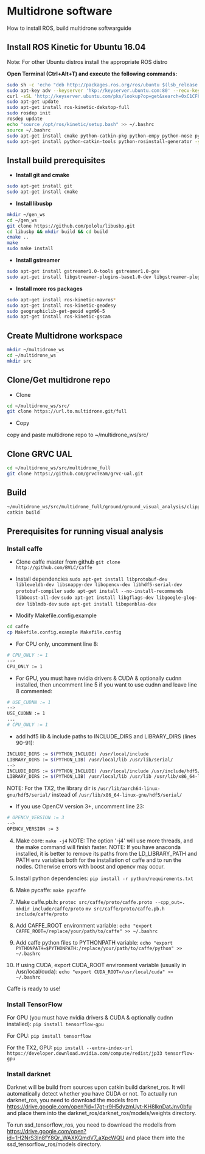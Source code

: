 # Multidrone software

How to install ROS, build multidrone softwarguide

## Install ROS Kinetic for Ubuntu 16.04

Note: For other Ubuntu distros install the appropriate ROS distro

**Open Terminal (Ctrl+Alt+T) and execute the following commands:**

```bash
sudo sh -c 'echo "deb http://packages.ros.org/ros/ubuntu $(lsb_release -sc) main" > /etc/apt/sources.list.d/ros-latest.list'
sudo apt-key adv --keyserver 'hkp://keyserver.ubuntu.com:80' --recv-key C1CF6E31E6BADE8868B172B4F42ED6FBAB17C654
curl -sSL 'http://keyserver.ubuntu.com/pks/lookup?op=get&search=0xC1CF6E31E6BADE8868B172B4F42ED6FBAB17C654' | sudo apt-key add -
sudo apt-get update
sudo apt-get install ros-kinetic-dekstop-full
sudo rosdep init
rosdep update
echo "source /opt/ros/kinetic/setup.bash" >> ~/.bashrc
source ~/.bashrc
sudo apt-get install cmake python-catkin-pkg python-empy python-nose python-setuptools libgtest-dev build-essential
sudo apt-get install python-catkin-tools python-rosinstall-generator -y
```

## Install build prerequisites

* **Install git and cmake**
```bash
sudo apt-get install git
sudo apt-get install cmake
```

* **Install libusbp**

```bash
mkdir ~/gen_ws
cd ~/gen_ws
git clone https://github.com/pololu/libusbp.git
cd libusbp && mkdir build && cd build
cmake ..
make 
sudo make install
```
* **Install gstreamer**
```bash
sudo apt-get install gstreamer1.0-tools gstreamer1.0-gev
sudo apt-get install libgstreamer-plugins-base1.0-dev libgstreamer-plugins-good1.0-dev
```

* **Install more ros packages**
```bash
sudo apt-get install ros-kinetic-mavros*
sudo apt-get install ros-kinetic-geodesy
sudo geographiclib-get-geoid egm96-5
sudo apt-get install ros-kinetic-gscam
```

## Create Multidrone workspace

```bash
mkdir ~/multidrone_ws
cd ~/multidrone_ws
mkdir src
```

## Clone/Get multidrone repo

* Clone
```bash
cd ~/multidrone_ws/src/
git clone https://url.to.multidrone.git/full
```

* Copy

copy and paste multidrone repo to ~/multidrone_ws/src/ 

## Clone GRVC UAL

```bash
cd ~/multidrone_ws/src/multidrone_full
git clone https://github.com/grvcTeam/grvc-ual.git
```

## Build

```bash
~/multidrone_ws/src/multidrone_full/ground/ground_visual_analysis/clipper/make_libs.sh
catkin build
```

## Prerequisites for running visual analysis

### Install caffe
* Clone caffe master from github
`git clone http://github.com/BVLC/caffe`

* Install dependencies
`sudo apt-get install libprotobuf-dev libleveldb-dev libsnappy-dev libopencv-dev libhdf5-serial-dev protobuf-compiler`
`sudo apt-get install --no-install-recommends libboost-all-dev`
`sudo apt-get install libgflags-dev libgoogle-glog-dev liblmdb-dev`
`sudo apt-get install libopenblas-dev`

* Modify Makefile.config.example

```bash
cd caffe
cp Makefile.config.example Makefile.config
```

  * For CPU only, uncomment line 8:
```bash
# CPU_ONLY := 1
-->
CPU_ONLY := 1
```
  * For GPU, you must have nvidia drivers & CUDA & optionally cudnn installed, then uncomment line 5 if you want to use cudnn and leave line 8 commented:
```bash
# USE_CUDNN := 1
-->
USE_CUDNN := 1
...
# CPU_ONLY := 1
```
  * add hdf5 lib & include paths to INCLUDE_DIRS and LIBRARY_DIRS (lines 90-91):
```bash
INCLUDE_DIRS := $(PYTHON_INCLUDE) /usr/local/include
LIBRARY_DIRS := $(PYTHON_LIB) /usr/local/lib /usr/lib/serial/
-->
INCLUDE_DIRS := $(PYTHON_INCLUDE) /usr/local/include /usr/include/hdf5/serial/
LIBRARY_DIRS := $(PYTHON_LIB) /usr/local/lib /usr/lib /usr/lib/x86_64-linux-gnu/hdf5/serial/
```
NOTE: For the TX2, the library dir is `/usr/lib/aarch64-linux-gnu/hdf5/serial/` instead of `/usr/lib/x86_64-linux-gnu/hdf5/serial/`
  * If you use OpenCV version 3+, uncomment line 23:
```bash
# OPENCV_VERSION := 3
-->
OPENCV_VERSION := 3
```

4. Make core:
`make -j4`
NOTE: The option '-j4' will use more threads, and the make command will finish faster.
NOTE: If you have anaconda installed, it is better to remove its paths from the LD_LIBRARY_PATH and PATH env variables both for the installation of caffe and to run the nodes. Otherwise errors with boost and opencv may occur.

5. Install python dependencies:
`pip install -r python/requirements.txt`

6. Make pycaffe:
`make pycaffe`

7. Make caffe.pb.h:
`protoc src/caffe/proto/caffe.proto --cpp_out=.`
`mkdir include/caffe/proto`
`mv src/caffe/proto/caffe.pb.h include/caffe/proto`

8. Add CAFFE_ROOT environment variable:
`echo "export CAFFE_ROOT=/replace/your/path/to/caffe" >> ~/.bashrc`

9. Add caffe python files to PYTHONPATH variable:
`echo "export PYTHONPATH=$PYTHONPATH:/replace/your/path/to/caffe/python" >> ~/.bashrc`

10. If using CUDA, export CUDA_ROOT environment variable (usually in /usr/local/cuda):
`echo "export CUDA_ROOT=/usr/local/cuda" >> ~/.bashrc`

Caffe is ready to use!

### Install TensorFlow
For GPU (you must have nvidia drivers & CUDA & optionally cudnn installed):
`pip install tensorflow-gpu`

For CPU:
`pip install tensorflow`

For the TX2, GPU:
`pip install --extra-index-url https://developer.download.nvidia.com/compute/redist/jp33 tensorflow-gpu`

### Install darknet
Darknet will be build from sources upon catkin build darknet_ros. It will automatically detect whether you have CUDA or not.
To actually run darknet_ros, you need to download the models from https://drive.google.com/open?id=17gt-r9H5dyzmUyt-KH8lknDatJnv0bfu and place them into the darknet_ros/darknet_ros/models/weights directory.

To run ssd_tensorflow_ros, you need to download the modells from https://drive.google.com/open?id=1H2NrS3In8fY8Qr_WAXKQmdV7_aXpcWQU and place them into the ssd_tensorflow_ros/models directory.


